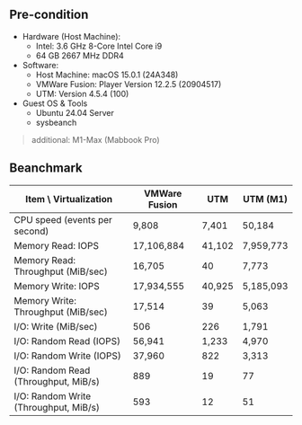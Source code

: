
## Pre-condition

- Hardware (Host Machine):
    - Intel: 3.6 GHz 8-Core Intel Core i9
    - 64 GB 2667 MHz DDR4
- Software:
    - Host Machine: macOS 15.0.1 (24A348)
    - VMWare Fusion: Player Version 12.2.5 (20904517)
    - UTM: Version 4.5.4 (100)
- Guest OS & Tools
    - Ubuntu 24.04 Server
    - sysbeanch

> additional: M1-Max (Mabbook Pro)


## Beanchmark

Item \ Virtualization | VMWare Fusion | UTM                | UTM (M1)
---------------|---------------|--------------------|------------------
CPU speed (events per second) |  9,808 | 7,401 | 50,184
Memory Read: IOPS | 17,106,884 | 41,102 | 7,959,773
Memory Read: Throughput (MiB/sec) | 16,705 | 40 | 7,773
Memory Write: IOPS | 17,934,555 | 40,925 | 5,185,093
Memory Write: Throughput (MiB/sec) | 17,514 | 39 | 5,063
I/O: Write (MiB/sec) | 506  | 226 | 1,791
I/O: Random Read (IOPS) | 56,941 | 1,233 | 4,970
I/O: Random Write (IOPS) | 37,960 | 822 | 3,313
I/O: Random Read (Throughput, MiB/s) | 889 | 19 | 77
I/O: Random Write (Throughput, MiB/s) | 593 | 12 | 51

